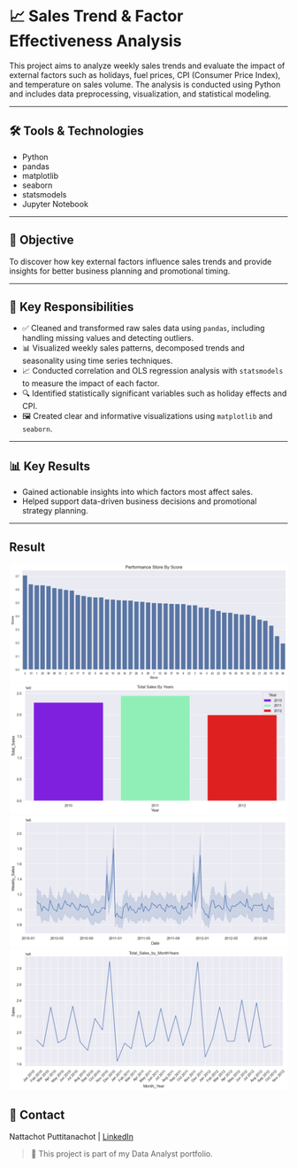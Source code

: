 # 📈 Sales Trend & Factor Effectiveness Analysis

This project aims to analyze weekly sales trends and evaluate the impact of external factors such as holidays, fuel prices, CPI (Consumer Price Index), and temperature on sales volume. The analysis is conducted using Python and includes data preprocessing, visualization, and statistical modeling.

---

## 🛠 Tools & Technologies

- Python
- pandas
- matplotlib
- seaborn
- statsmodels
- Jupyter Notebook

---

## 🎯 Objective

To discover how key external factors influence sales trends and provide insights for better business planning and promotional timing.

---

## 📌 Key Responsibilities

- ✅ Cleaned and transformed raw sales data using `pandas`, including handling missing values and detecting outliers.
- 📊 Visualized weekly sales patterns, decomposed trends and seasonality using time series techniques.
- 📈 Conducted correlation and OLS regression analysis with `statsmodels` to measure the impact of each factor.
- 🔍 Identified statistically significant variables such as holiday effects and CPI.
- 🖼 Created clear and informative visualizations using `matplotlib` and `seaborn`.

---

## 📊 Key Results

- Gained actionable insights into which factors most affect sales.
- Helped support data-driven business decisions and promotional strategy planning.

---
## Result
![Performance Store](Results/PerformanceStoreByScore.png)
![Total Sales By Year](Results/TotalSalesByYear.png)
![Sales Trend](Results/SalesTrend.png)
![Sales Trend By Month](Results/SalesTrendByMonth.png)


## 📎 Contact  
Nattachot Puttitanachot | [LinkedIn](www.linkedin.com/in/nattachot-puttitanachot-356b2b269) 

> 🔗 This project is part of my Data Analyst portfolio.


